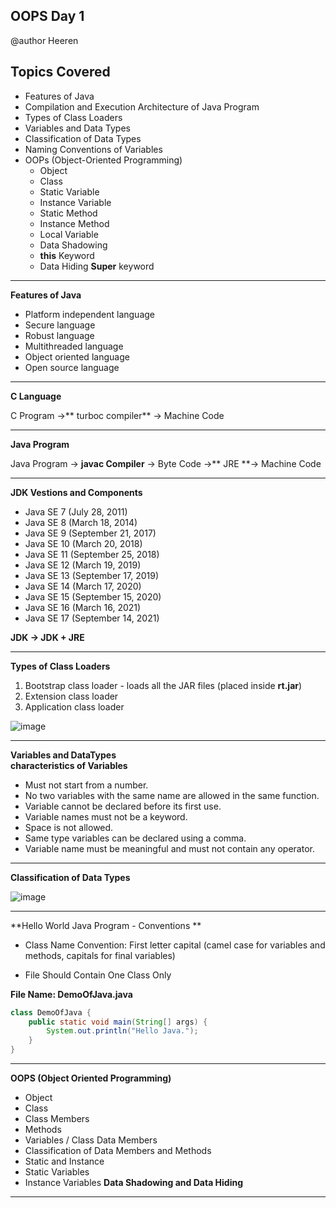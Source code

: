 ## OOPS Day 1

 @author Heeren

 **Topics Covered**
--------------
-   Features of Java
-   Compilation and Execution Architecture of Java Program
-   Types of Class Loaders
-   Variables and Data Types
-   Classification of Data Types
-   Naming Conventions of Variables
-   OOPs (Object-Oriented Programming)
    -   Object
    -   Class
    -   Static Variable
    -   Instance Variable
    -   Static Method
    -   Instance Method
    -   Local Variable
    -   Data Shadowing
    -   **this** Keyword
    -   Data Hiding **Super** keyword
    
--------------

**Features of Java**

- Platform independent language
- Secure language
- Robust language
- Multithreaded language
- Object oriented language
- Open source language

---

**C Language**

C Program ->** turboc compiler** -> Machine Code

---

**Java Program**

Java Program -> **javac Compiler** -> Byte Code ->** JRE **-> Machine Code

---

**JDK Vestions and Components**
- Java SE 7 (July 28, 2011)
- Java SE 8 (March 18, 2014)
- Java SE 9 (September 21, 2017)
- Java SE 10 (March 20, 2018)
- Java SE 11 (September 25, 2018)
- Java SE 12 (March 19, 2019)
- Java SE 13 (September 17, 2019)
- Java SE 14 (March 17, 2020)
- Java SE 15 (September 15, 2020)
- Java SE 16 (March 16, 2021)
- Java SE 17 (September 14, 2021)

**JDK -> JDK + JRE**

---

**Types of Class Loaders**

1. Bootstrap class loader - loads all the JAR files (placed inside **rt.jar**)
2. Extension class loader
3. Application class loader

![image](https://github.com/codewithheeren/Java/assets/87074236/759457a2-bd58-4fa3-9fe4-09d68f969826)

---

**Variables and DataTypes**   
**characteristics of Variables**
- Must not start from a number.
- No two variables with the same name are allowed in the same function.
- Variable cannot be declared before its first use.
- Variable names must not be a keyword.
- Space is not allowed.
- Same type variables can be declared using a comma.
- Variable name must be meaningful and must not contain any operator.
---
**Classification of Data Types**

![image](https://github.com/codewithheeren/Java/assets/87074236/36f43577-4fcc-400a-b6f2-1e9d7d8957f7)

---

**Hello World Java Program - Conventions **
- Class Name Convention: First letter capital (camel case for variables and methods, capitals for final variables)

- File Should Contain One Class Only

**File Name: DemoOfJava.java**
```java
class DemoOfJava {
    public static void main(String[] args) {
        System.out.println("Hello Java.");
    }
}
```
---

**OOPS (Object Oriented Programming)**
- Object
- Class
- Class Members
- Methods
- Variables / Class Data Members
- Classification of Data Members and Methods
- Static and Instance
- Static Variables
- Instance Variables
**Data Shadowing and Data Hiding**
---
